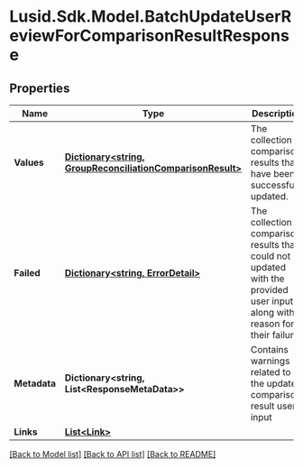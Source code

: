 # Lusid.Sdk.Model.BatchUpdateUserReviewForComparisonResultResponse

## Properties

Name | Type | Description | Notes
------------ | ------------- | ------------- | -------------
**Values** | [**Dictionary&lt;string, GroupReconciliationComparisonResult&gt;**](GroupReconciliationComparisonResult.md) | The collection of comparison results that have been successfully updated. | [optional] 
**Failed** | [**Dictionary&lt;string, ErrorDetail&gt;**](ErrorDetail.md) | The collection of comparison results that could not be updated with the provided user input along with a reason for their failure. | [optional] 
**Metadata** | **Dictionary&lt;string, List&lt;ResponseMetaData&gt;&gt;** | Contains warnings related to the updated comparison result user input | [optional] 
**Links** | [**List&lt;Link&gt;**](Link.md) |  | [optional] 

[[Back to Model list]](../README.md#documentation-for-models) [[Back to API list]](../README.md#documentation-for-api-endpoints) [[Back to README]](../README.md)

